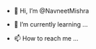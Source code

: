 - 👋 Hi, I’m @NavneetMishra

- 🌱 I’m currently learning ...

- 📫 How to reach me ...

<!---
NavneetMishra10/NavneetMishra10 is a ✨ special ✨ repository because its `README.md` (this file) appears on your GitHub profile.
You can click the Preview link to take a look at your changes.
--->
